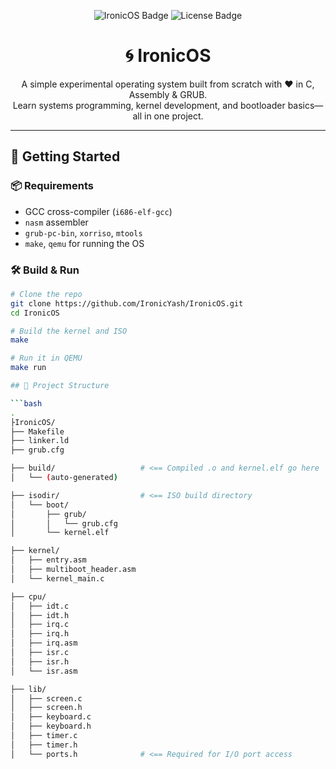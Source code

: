 <p align="center">
  <img src="https://img.shields.io/badge/IronicOS-Building-brightgreen?style=for-the-badge&logo=linux" alt="IronicOS Badge">
  <img src="https://img.shields.io/github/license/yourusername/IronicOS?style=for-the-badge" alt="License Badge">
</p>

<h1 align="center">🌀 IronicOS</h1>
<p align="center">
  A simple experimental operating system built from scratch with ❤️ in C, Assembly & GRUB. <br>
  Learn systems programming, kernel development, and bootloader basics—all in one project.
</p>

---

## 🚀 Getting Started

### 📦 Requirements
- GCC cross-compiler (`i686-elf-gcc`)
- `nasm` assembler
- `grub-pc-bin`, `xorriso`, `mtools`
- `make`, `qemu` for running the OS

### 🛠️ Build & Run

```bash
# Clone the repo
git clone https://github.com/IronicYash/IronicOS.git
cd IronicOS

# Build the kernel and ISO
make

# Run it in QEMU
make run

## 📂 Project Structure

```bash
.
├IronicOS/
├── Makefile
├── linker.ld
├── grub.cfg

├── build/                   # <== Compiled .o and kernel.elf go here
│   └── (auto-generated)

├── isodir/                  # <== ISO build directory
│   └── boot/
│       ├── grub/
│       │   └── grub.cfg
│       └── kernel.elf

├── kernel/
│   ├── entry.asm
│   ├── multiboot_header.asm
│   └── kernel_main.c

├── cpu/
│   ├── idt.c
│   ├── idt.h
│   ├── irq.c
│   ├── irq.h
│   ├── irq.asm
│   ├── isr.c
│   ├── isr.h
│   └── isr.asm

├── lib/
│   ├── screen.c
│   ├── screen.h
│   ├── keyboard.c
│   ├── keyboard.h
│   ├── timer.c
│   ├── timer.h
│   └── ports.h              # <== Required for I/O port access

